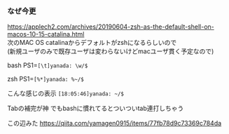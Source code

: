 ### なぜ今更
https://applech2.com/archives/20190604-zsh-as-the-default-shell-on-macos-10-15-catalina.html  
次のMAC OS catalinaからデフォルトがzshになるらしいので  
(新規ユーザのみで既存ユーザは変わらないけどmacユーザ貫く予定なので)

bash
PS1=`[\t]yanada: \w/$`

zsh
PS1=`[%*]yanada: %~/$ `

こんな感じの表示 `[18:05:46]yanada: ~/$`

Tabの補完が神
  でもbashに慣れてるとついついtab連打しちゃう
  



この辺みた
https://qiita.com/yamagen0915/items/77fb78d9c73369c784da
